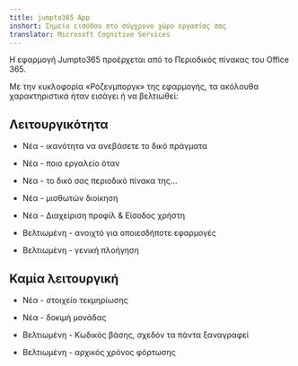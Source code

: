 ```yaml
---
title: jumpto365 App
inshort: Σημείο εισόδου στο σύγχρονο χώρο εργασίας σας
translator: Microsoft Cognitive Services
---
```



Η εφαρμογή Jumpto365 προέρχεται από το Περιοδικός πίνακας του Office 365. 

Με την κυκλοφορία «Ρόζενμποργκ» της εφαρμογής, τα ακόλουθα χαρακτηριστικά ήταν εισάγει ή να βελτιωθεί:

## Λειτουργικότητα

* Νέα - ικανότητα να ανεβάσετε το δικό πράγματα

* Νέα - ποιο εργαλείο όταν

* Νέα - το δικό σας περιοδικό πίνακα της...

* Νέα - μισθωτών διοίκηση

* Νέα - Διαχείριση προφίλ & Είσοδος χρήστη

* Βελτιωμένη - ανοιχτό για οποιεσδήποτε εφαρμογές

* Βελτιωμένη - γενική πλοήγηση

## Καμία λειτουργική

* Νέα - στοιχείο τεκμηρίωσης

* Νέα - δοκιμή μονάδας

* Βελτιωμένη - Κωδικός βάσης, σχεδόν τα πάντα ξαναγραφεί

* Βελτιωμένη - αρχικός χρόνος φόρτωσης




